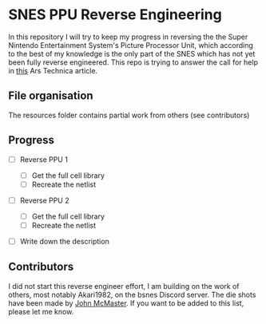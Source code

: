 # SNES PPU Reverse Engineering
In this repository I will try to keep my progress in reversing the the Super Nintendo Entertainment System's Picture Processor Unit, which according to the best of my knowledge is the only part of the SNES which has not yet been fully reverse engineered. This repo is trying to answer the call for help in [this](https://arstechnica.com/gaming/2021/06/how-snes-emulators-got-a-few-pixels-from-complete-perfection/) Ars Technica article.

## File organisation
The resources folder contains partial work from others (see contributors)

## Progress
- [ ] Reverse PPU 1
  - [ ] Get the full cell library
  - [ ] Recreate the netlist
- [ ] Reverse PPU 2
  - [ ] Get the full cell library
  - [ ] Recreate the netlist
- [ ] Write down the description


## Contributors
I did not start this reverse engineer effort, I am building on the work of others, most notably Akari1982, on the bsnes Discord server. The die shots have been made by [John McMaster](https://twitter.com/johndmcmaster). If you want to be added to this list, please let me know.

